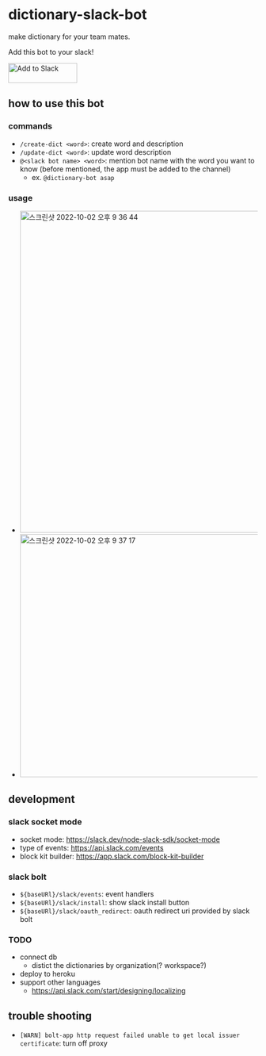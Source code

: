 # dictionary-slack-bot

make dictionary for your team mates.

Add this bot to your slack!

<a href="https://slack.com/oauth/v2/authorize?client_id=1979864452692.4160834459763&scope=app_mentions:read,chat:write,chat:write.customize,chat:write.public,im:read,im:write,channels:history,groups:history,im:history,mpim:history,commands&user_scope="><img alt="Add to Slack" height="40" width="139" src="https://platform.slack-edge.com/img/add_to_slack.png" srcSet="https://platform.slack-edge.com/img/add_to_slack.png 1x, https://platform.slack-edge.com/img/add_to_slack@2x.png 2x" /></a>

## how to use this bot

### commands

- `/create-dict <word>`: create word and description
- `/update-dict <word>`: update word description
- `@<slack bot name> <word>`: mention bot name with the word you want to know (before mentioned, the app must be added to the channel)
  - ex. `@dictionary-bot asap`

### usage

- <img width="649" alt="스크린샷 2022-10-02 오후 9 36 44" src="https://user-images.githubusercontent.com/41788121/193454493-54c4a8d9-4717-46f1-8400-a0baf590d5fe.png">
- <img width="490" alt="스크린샷 2022-10-02 오후 9 37 17" src="https://user-images.githubusercontent.com/41788121/193454498-ea8be92e-d964-4bcf-8f44-c166b8e757c6.png">

## development

### slack socket mode

- socket mode: https://slack.dev/node-slack-sdk/socket-mode
- type of events: https://api.slack.com/events
- block kit builder: https://app.slack.com/block-kit-builder

### slack bolt

- `${baseURl}/slack/events`: event handlers
- `${baseURl}/slack/install`: show slack install button
- `${baseURl}/slack/oauth_redirect`: oauth redirect uri provided by slack bolt

### TODO

- connect db
  - distict the dictionaries by organization(? workspace?)
- deploy to heroku
- support other languages
  - https://api.slack.com/start/designing/localizing

## trouble shooting

- `[WARN] bolt-app http request failed unable to get local issuer certificate`: turn off proxy

